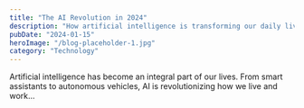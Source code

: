 ```yaml
---
title: "The AI Revolution in 2024"
description: "How artificial intelligence is transforming our daily lives"
pubDate: "2024-01-15"
heroImage: "/blog-placeholder-1.jpg"
category: "Technology"
---
```


Artificial intelligence has become an integral part of our lives. From smart assistants to autonomous vehicles, AI is revolutionizing how we live and work...
